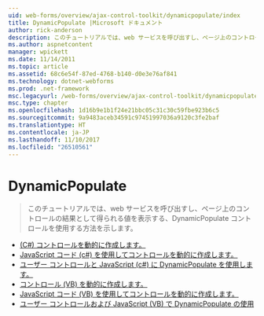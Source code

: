 ```yaml
---
uid: web-forms/overview/ajax-control-toolkit/dynamicpopulate/index
title: DynamicPopulate |Microsoft ドキュメント
author: rick-anderson
description: このチュートリアルでは、web サービスを呼び出すし、ページ上のコントロールの結果として得られる値を表示する、DynamicPopulate コントロールを使用する方法を示します。
ms.author: aspnetcontent
manager: wpickett
ms.date: 11/14/2011
ms.topic: article
ms.assetid: 68c6e54f-87ed-4768-b140-d0e3e76af841
ms.technology: dotnet-webforms
ms.prod: .net-framework
msc.legacyurl: /web-forms/overview/ajax-control-toolkit/dynamicpopulate
msc.type: chapter
ms.openlocfilehash: 1d16b9e1b1f24e21bbc05c31c30c59fbe923b6c5
ms.sourcegitcommit: 9a9483aceb34591c97451997036a9120c3fe2baf
ms.translationtype: HT
ms.contentlocale: ja-JP
ms.lasthandoff: 11/10/2017
ms.locfileid: "26510561"
---
```

<a name="dynamicpopulate"></a>DynamicPopulate
====================
> このチュートリアルでは、web サービスを呼び出すし、ページ上のコントロールの結果として得られる値を表示する、DynamicPopulate コントロールを使用する方法を示します。


- [(C#) コントロールを動的に作成します。](dynamically-populating-a-control-cs.md)
- [JavaScript コード (c#) を使用してコントロールを動的に作成します。](dynamically-populating-a-control-using-javascript-code-cs.md)
- [ユーザー コントロールと JavaScript (c#) に DynamicPopulate を使用します。](using-dynamicpopulate-with-a-user-control-and-javascript-cs.md)
- [コントロール (VB) を動的に作成します。](dynamically-populating-a-control-vb.md)
- [JavaScript コード (VB) を使用してコントロールを動的に作成します。](dynamically-populating-a-control-using-javascript-code-vb.md)
- [ユーザー コントロールおよび JavaScript (VB) で DynamicPopulate の使用](using-dynamicpopulate-with-a-user-control-and-javascript-vb.md)
